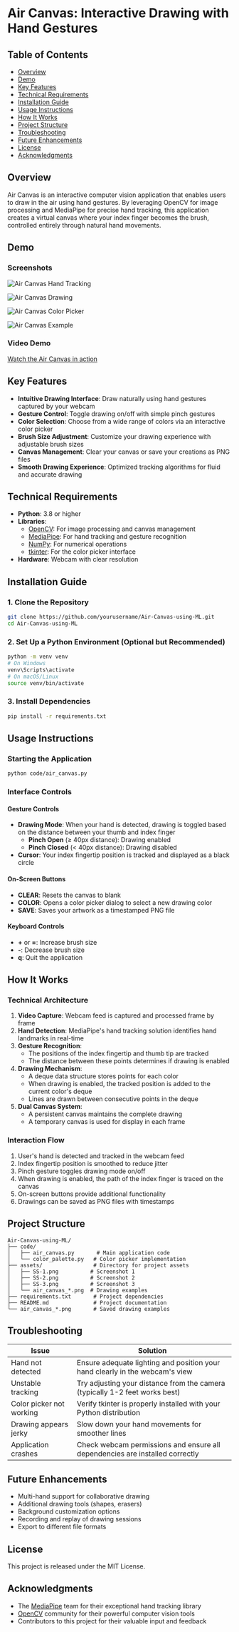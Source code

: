 # Air Canvas: Interactive Drawing with Hand Gestures

## Table of Contents
- [Overview](#overview)
- [Demo](#demo)
- [Key Features](#key-features)
- [Technical Requirements](#technical-requirements)
- [Installation Guide](#installation-guide)
- [Usage Instructions](#usage-instructions)
- [How It Works](#how-it-works)
- [Project Structure](#project-structure)
- [Troubleshooting](#troubleshooting)
- [Future Enhancements](#future-enhancements)
- [License](#license)
- [Acknowledgments](#acknowledgments)

## Overview

Air Canvas is an interactive computer vision application that enables users to draw in the air using hand gestures. By leveraging OpenCV for image processing and MediaPipe for precise hand tracking, this application creates a virtual canvas where your index finger becomes the brush, controlled entirely through natural hand movements.

## Demo

### Screenshots

![Air Canvas Hand Tracking](assets/SS-1.png)

![Air Canvas Drawing](assets/SS-2.png)

![Air Canvas Color Picker](assets/SS-3.png)

![Air Canvas Example](assets/air_canvas_1747660542.png)

### Video Demo
[Watch the Air Canvas in action](https://youtube.com/watch?v=your-video-id)

## Key Features

- **Intuitive Drawing Interface**: Draw naturally using hand gestures captured by your webcam
- **Gesture Control**: Toggle drawing on/off with simple pinch gestures
- **Color Selection**: Choose from a wide range of colors via an interactive color picker
- **Brush Size Adjustment**: Customize your drawing experience with adjustable brush sizes
- **Canvas Management**: Clear your canvas or save your creations as PNG files
- **Smooth Drawing Experience**: Optimized tracking algorithms for fluid and accurate drawing

## Technical Requirements

- **Python**: 3.8 or higher
- **Libraries**:
  - [OpenCV](https://opencv.org/): For image processing and canvas management
  - [MediaPipe](https://mediapipe.dev/): For hand tracking and gesture recognition
  - [NumPy](https://numpy.org/): For numerical operations
  - [tkinter](https://docs.python.org/3/library/tkinter.html): For the color picker interface
- **Hardware**: Webcam with clear resolution

## Installation Guide

### 1. Clone the Repository

```bash
git clone https://github.com/yourusername/Air-Canvas-using-ML.git
cd Air-Canvas-using-ML
```

### 2. Set Up a Python Environment (Optional but Recommended)

```bash
python -m venv venv
# On Windows
venv\Scripts\activate
# On macOS/Linux
source venv/bin/activate
```

### 3. Install Dependencies

```bash
pip install -r requirements.txt
```

## Usage Instructions

### Starting the Application

```bash
python code/air_canvas.py
```

### Interface Controls

#### Gesture Controls
- **Drawing Mode**: When your hand is detected, drawing is toggled based on the distance between your thumb and index finger
  - **Pinch Open** (≥ 40px distance): Drawing enabled
  - **Pinch Closed** (< 40px distance): Drawing disabled
- **Cursor**: Your index fingertip position is tracked and displayed as a black circle

#### On-Screen Buttons
- **CLEAR**: Resets the canvas to blank
- **COLOR**: Opens a color picker dialog to select a new drawing color
- **SAVE**: Saves your artwork as a timestamped PNG file

#### Keyboard Controls
- **+** or **=**: Increase brush size
- **-**: Decrease brush size
- **q**: Quit the application

## How It Works

### Technical Architecture

1. **Video Capture**: Webcam feed is captured and processed frame by frame
2. **Hand Detection**: MediaPipe's hand tracking solution identifies hand landmarks in real-time
3. **Gesture Recognition**: 
   - The positions of the index fingertip and thumb tip are tracked
   - The distance between these points determines if drawing is enabled
4. **Drawing Mechanism**:
   - A deque data structure stores points for each color
   - When drawing is enabled, the tracked position is added to the current color's deque
   - Lines are drawn between consecutive points in the deque
5. **Dual Canvas System**:
   - A persistent canvas maintains the complete drawing
   - A temporary canvas is used for display in each frame

### Interaction Flow

1. User's hand is detected and tracked in the webcam feed
2. Index fingertip position is smoothed to reduce jitter
3. Pinch gesture toggles drawing mode on/off
4. When drawing is enabled, the path of the index finger is traced on the canvas
5. On-screen buttons provide additional functionality
6. Drawings can be saved as PNG files with timestamps

## Project Structure

```
Air-Canvas-using-ML/
├── code/
│   ├── air_canvas.py       # Main application code
│   └── color_palette.py   # Color picker implementation
├── assets/                # Directory for project assets
│   ├── SS-1.png          # Screenshot 1
│   ├── SS-2.png          # Screenshot 2
│   ├── SS-3.png          # Screenshot 3
│   └── air_canvas_*.png  # Drawing examples
├── requirements.txt       # Project dependencies
├── README.md              # Project documentation
└── air_canvas_*.png       # Saved drawing examples
```

## Troubleshooting

| Issue | Solution |
|-------|----------|
| Hand not detected | Ensure adequate lighting and position your hand clearly in the webcam's view |
| Unstable tracking | Try adjusting your distance from the camera (typically 1-2 feet works best) |
| Color picker not working | Verify tkinter is properly installed with your Python distribution |
| Drawing appears jerky | Slow down your hand movements for smoother lines |
| Application crashes | Check webcam permissions and ensure all dependencies are installed correctly |

## Future Enhancements

- Multi-hand support for collaborative drawing
- Additional drawing tools (shapes, erasers)
- Background customization options
- Recording and replay of drawing sessions
- Export to different file formats

## License

This project is released under the MIT License.

## Acknowledgments

- The [MediaPipe](https://mediapipe.dev/) team for their exceptional hand tracking library
- [OpenCV](https://opencv.org/) community for their powerful computer vision tools
- Contributors to this project for their valuable input and feedback 
